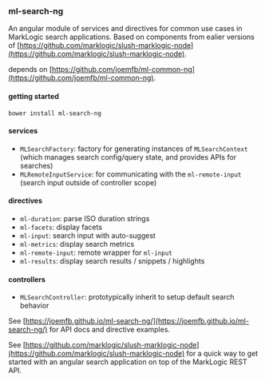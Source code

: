 ### ml-search-ng

An angular module of services and directives for common use cases in MarkLogic search applications. Based on components from ealier versions of [https://github.com/marklogic/slush-marklogic-node](https://github.com/marklogic/slush-marklogic-node).

depends on [https://github.com/joemfb/ml-common-ng](https://github.com/joemfb/ml-common-ng).

#### getting started

    bower install ml-search-ng

#### services

- `MLSearchFactory`: factory for generating instances of `MLSearchContext` (which manages search config/query state, and provides APIs for searches)
- `MLRemoteInputService`: for communicating with the `ml-remote-input` (search input outside of controller scope)

#### directives

- `ml-duration`: parse ISO duration strings
- `ml-facets`: display facets
- `ml-input`: search input with auto-suggest
- `ml-metrics`: display search metrics
- `ml-remote-input`: remote wrapper for `ml-input`
- `ml-results`: display search results / snippets / highlights

#### controllers

- `MLSearchController`: prototypically inherit to setup default search behavior

See [https://joemfb.github.io/ml-search-ng/](https://joemfb.github.io/ml-search-ng/) for API docs and directive examples.

See [https://github.com/marklogic/slush-marklogic-node](https://github.com/marklogic/slush-marklogic-node) for a quick way to get started with an angular search application on top of the MarkLogic REST API.

